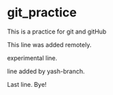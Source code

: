 # git_practice

This is a practice for git and gitHub

This line was added remotely.

experimental line.

line added by yash-branch.

Last line. Bye!
